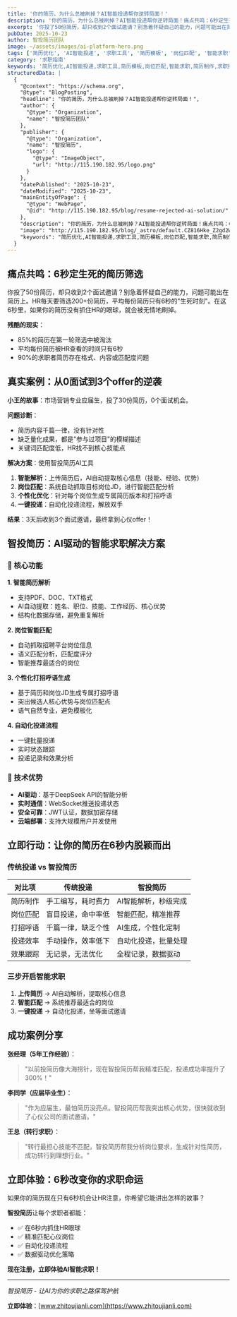 ```yaml
---
title: '你的简历，为什么总被刷掉？AI智能投递帮你逆转局面！'
description: '你的简历，为什么总被刷掉？AI智能投递帮你逆转局面！痛点共鸣：6秒定生死的简历筛选'
excerpt: '你投了50份简历，却只收到2个面试邀请？别急着怀疑自己的能力，问题可能出在简历上。HR每天要筛选200+份简历，平均每份简历只有6秒的生死时刻。在这6秒里，如果你的简历没有抓住HR的眼球，就会被无情地刷掉。'
pubDate: 2025-10-23
author: 智投简历团队
image: ~/assets/images/ai-platform-hero.png
tags: ['简历优化', 'AI智能投递', '求职工具', '简历模板', '岗位匹配', '智能求职', '简历制作', '求职技巧']
category: '求职指南'
keywords: '简历优化,AI智能投递,求职工具,简历模板,岗位匹配,智能求职,简历制作,求职技巧'
structuredData: |
  {
    "@context": "https://schema.org",
    "@type": "BlogPosting",
    "headline": "你的简历，为什么总被刷掉？AI智能投递帮你逆转局面！",
    "author": {
      "@type": "Organization",
      "name": "智投简历团队"
    },
    "publisher": {
      "@type": "Organization",
      "name": "智投简历",
      "logo": {
        "@type": "ImageObject",
        "url": "http://115.190.182.95/logo.png"
      }
    },
    "datePublished": "2025-10-23",
    "dateModified": "2025-10-23",
    "mainEntityOfPage": {
      "@type": "WebPage",
      "@id": "http://115.190.182.95/blog/resume-rejected-ai-solution/"
    },
    "description": "你的简历，为什么总被刷掉？AI智能投递帮你逆转局面！痛点共鸣：6秒定生死的简历筛选",
    "image": "http://115.190.182.95/blog/_astro/default.CZ816Hke_Z2gd2WR.jpg",
    "keywords": "简历优化,AI智能投递,求职工具,简历模板,岗位匹配,智能求职,简历制作,求职技巧"
  }
---
```


## 痛点共鸣：6秒定生死的简历筛选

你投了50份简历，却只收到2个面试邀请？别急着怀疑自己的能力，问题可能出在简历上。HR每天要筛选200+份简历，平均每份简历只有6秒的"生死时刻"。在这6秒里，如果你的简历没有抓住HR的眼球，就会被无情地刷掉。

**残酷的现实**：

- 85%的简历在第一轮筛选中被淘汰
- 平均每份简历被HR查看的时间只有6秒
- 90%的求职者简历存在格式、内容或匹配度问题

## 真实案例：从0面试到3个offer的逆袭

**小王的故事**：市场营销专业应届生，投了30份简历，0个面试机会。

**问题诊断**：

- 简历内容千篇一律，没有针对性
- 缺乏量化成果，都是"参与过项目"的模糊描述
- 关键词匹配度低，HR找不到核心技能点

**解决方案**：使用智投简历AI工具

1. **智能解析**：上传简历后，AI自动提取核心信息（技能、经验、优势）
2. **岗位匹配**：系统自动抓取目标岗位JD，进行智能匹配分析
3. **个性化优化**：针对每个岗位生成专属简历版本和打招呼语
4. **一键投递**：自动化投递流程，解放双手

**结果**：3天后收到3个面试邀请，最终拿到心仪offer！

## 智投简历：AI驱动的智能求职解决方案

### 🎯 核心功能

**1. 智能简历解析**

- 支持PDF、DOC、TXT格式
- AI自动提取：姓名、职位、技能、工作经历、核心优势
- 结构化数据存储，避免重复解析

**2. 岗位智能匹配**

- 自动抓取招聘平台岗位信息
- 语义匹配分析，匹配度评分
- 智能推荐最适合的岗位

**3. 个性化打招呼语生成**

- 基于简历和岗位JD生成专属打招呼语
- 突出候选人核心优势与岗位匹配点
- 语气自然专业，避免模板化

**4. 自动化投递流程**

- 一键批量投递
- 实时状态跟踪
- 投递记录和效果分析

### 🚀 技术优势

- **AI驱动**：基于DeepSeek API的智能分析
- **实时通信**：WebSocket推送投递状态
- **安全可靠**：JWT认证，数据加密存储
- **云端部署**：支持大规模用户并发使用

## 立即行动：让你的简历在6秒内脱颖而出

### 传统投递 vs 智投简历

| 对比项   | 传统投递           | 智投简历             |
| -------- | ------------------ | -------------------- |
| 简历制作 | 手工编写，耗时费力 | AI智能解析，秒级完成 |
| 岗位匹配 | 盲目投递，命中率低 | 智能匹配，精准推荐   |
| 打招呼语 | 千篇一律，缺乏个性 | AI生成，个性化定制   |
| 投递效率 | 手动操作，效率低下 | 自动化投递，批量处理 |
| 效果跟踪 | 无记录，无法优化   | 全程记录，数据驱动   |

### 三步开启智能求职

1. **上传简历** → AI自动解析，提取核心信息
2. **智能匹配** → 系统推荐最适合的岗位
3. **一键投递** → 自动化投递，坐等面试邀请

## 成功案例分享

**张经理（5年工作经验）**：

> "以前投简历像大海捞针，现在智投简历帮我精准匹配，投递成功率提升了300%！"

**李同学（应届毕业生）**：

> "作为应届生，最怕简历没亮点。智投简历帮我突出核心优势，很快就收到了心仪公司的面试邀请。"

**王总（转行求职）**：

> "转行最担心技能不匹配，智投简历帮我分析岗位要求，生成针对性简历，成功转行到理想行业。"

## 立即体验：6秒改变你的求职命运

如果你的简历现在只有6秒机会让HR注意，你希望它能讲出怎样的故事？

**智投简历**让每个求职者都能：

- ✅ 在6秒内抓住HR眼球
- ✅ 精准匹配心仪岗位
- ✅ 自动化投递流程
- ✅ 数据驱动优化策略

**现在注册，立即体验AI智能求职！**

---

_智投简历 - 让AI为你的求职之路保驾护航_

**立即体验**：[www.zhitoujianli.com](https://www.zhitoujianli.com)

